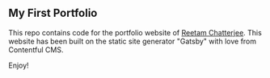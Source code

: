 ## My First Portfolio

This repo contains code for the portfolio website of [Reetam Chatterjee](https://rtm619.github.io/portfolio/home).
This website has been built on the static site generator "Gatsby" with love from Contentful CMS.

Enjoy!